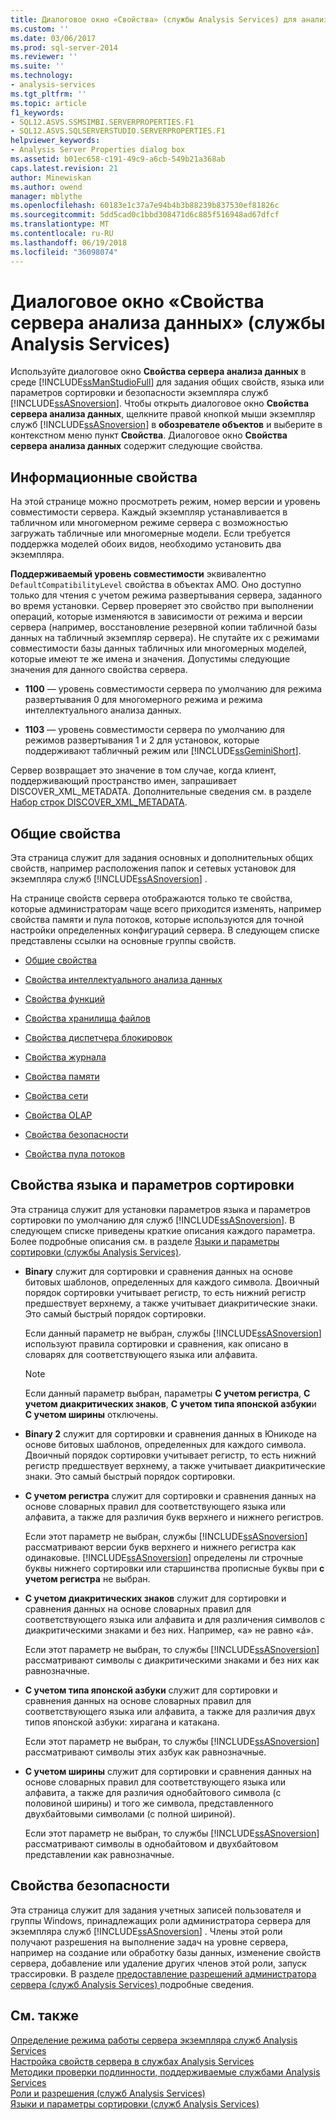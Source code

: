 ```yaml
---
title: Диалоговое окно «Свойства» (службы Analysis Services) для анализа сервера | Документы Microsoft
ms.custom: ''
ms.date: 03/06/2017
ms.prod: sql-server-2014
ms.reviewer: ''
ms.suite: ''
ms.technology:
- analysis-services
ms.tgt_pltfrm: ''
ms.topic: article
f1_keywords:
- SQL12.ASVS.SSMSIMBI.SERVERPROPERTIES.F1
- SQL12.ASVS.SQLSERVERSTUDIO.SERVERPROPERTIES.F1
helpviewer_keywords:
- Analysis Server Properties dialog box
ms.assetid: b01ec658-c191-49c9-a6cb-549b21a368ab
caps.latest.revision: 21
author: Minewiskan
ms.author: owend
manager: mblythe
ms.openlocfilehash: 60183e1c37a7e94b4b3b88239b837530ef81826c
ms.sourcegitcommit: 5dd5cad0c1bbd308471d6c885f516948ad67dfcf
ms.translationtype: MT
ms.contentlocale: ru-RU
ms.lasthandoff: 06/19/2018
ms.locfileid: "36098074"
---
```

# <a name="analysis-server-properties-dialog-box-analysis-services"></a>Диалоговое окно «Свойства сервера анализа данных» (службы Analysis Services)
  Используйте диалоговое окно **Свойства сервера анализа данных** в среде [!INCLUDE[ssManStudioFull](../includes/ssmanstudiofull-md.md)] для задания общих свойств, языка или параметров сортировки и безопасности экземпляра служб [!INCLUDE[ssASnoversion](../includes/ssasnoversion-md.md)]. Чтобы открыть диалоговое окно **Свойства сервера анализа данных**, щелкните правой кнопкой мыши экземпляр служб [!INCLUDE[ssASnoversion](../includes/ssasnoversion-md.md)] в **обозревателе объектов** и выберите в контекстном меню пункт **Свойства**. Диалоговое окно **Свойства сервера анализа данных** содержит следующие свойства.  
  
## <a name="information-properties"></a>Информационные свойства  
 На этой странице можно просмотреть режим, номер версии и уровень совместимости сервера. Каждый экземпляр устанавливается в табличном или многомерном режиме сервера с возможностью загружать табличные или многомерные модели. Если требуется поддержка моделей обоих видов, необходимо установить два экземпляра.  
  
 **Поддерживаемый уровень совместимости** эквивалентно `DefaultCompatibilityLevel` свойства в объектах AMO. Оно доступно только для чтения с учетом режима развертывания сервера, заданного во время установки. Сервер проверяет это свойство при выполнении операций, которые изменяются в зависимости от режима и версии сервера (например, восстановление резервной копии табличной базы данных на табличный экземпляр сервера). Не спутайте их с режимами совместимости базы данных табличных или многомерных моделей, которые имеют те же имена и значения. Допустимы следующие значения для данного свойства сервера.  
  
-   **1100** — уровень совместимости сервера по умолчанию для режима развертывания 0 для многомерного режима и режима интеллектуального анализа данных.  
  
-   **1103** — уровень совместимости сервера по умолчанию для режимов развертывания 1 и 2 для установок, которые поддерживают табличный режим или [!INCLUDE[ssGeminiShort](../includes/ssgeminishort-md.md)].  
  
 Сервер возвращает это значение в том случае, когда клиент, поддерживающий пространство имен, запрашивает DISCOVER_XML_METADATA. Дополнительные сведения см. в разделе [Набор строк DISCOVER_XML_METADATA](schema-rowsets/xml/discover-xml-metadata-rowset.md).  
  
## <a name="general-properties"></a>Общие свойства  
 Эта страница служит для задания основных и дополнительных общих свойств, например расположения папок и сетевых установок для экземпляра служб [!INCLUDE[ssASnoversion](../includes/ssasnoversion-md.md)] .  
  
 На странице свойств сервера отображаются только те свойства, которые администраторам чаще всего приходится изменять, например свойства памяти и пула потоков, которые используются для точной настройки определенных конфигураций сервера. В следующем списке представлены ссылки на основные группы свойств.  
  
-   [Общие свойства](server-properties/general-properties.md)  
  
-   [Свойства интеллектуального анализа данных](server-properties/data-mining-properties.md)  
  
-   [Свойства функций](server-properties/feature-properties.md)  
  
-   [Свойства хранилища файлов](server-properties/filestore-properties.md)  
  
-   [Свойства диспетчера блокировок](server-properties/lock-manager-properties.md)  
  
-   [Свойства журнала](server-properties/log-properties.md)  
  
-   [Свойства памяти](server-properties/memory-properties.md)  
  
-   [Свойства сети](server-properties/network-properties.md)  
  
-   [Свойства OLAP](server-properties/olap-properties.md)  
  
-   [Свойства безопасности](server-properties/security-properties.md)  
  
-   [Свойства пула потоков](server-properties/thread-pool-properties.md)  
  
## <a name="language-collation-properties"></a>Свойства языка и параметров сортировки  
 Эта страница служит для установки параметров языка и параметров сортировки по умолчанию для служб [!INCLUDE[ssASnoversion](../includes/ssasnoversion-md.md)]. В следующем списке приведены краткие описания каждого параметра. Более подробные описания см. в разделе [Языки и параметры сортировки (службы Analysis Services)](languages-and-collations-analysis-services.md).  
  
-   **Binary** служит для сортировки и сравнения данных на основе битовых шаблонов, определенных для каждого символа. Двоичный порядок сортировки учитывает регистр, то есть нижний регистр предшествует верхнему, а также учитывает диакритические знаки. Это самый быстрый порядок сортировки.  
  
     Если данный параметр не выбран, службы [!INCLUDE[ssASnoversion](../includes/ssasnoversion-md.md)] используют правила сортировки и сравнения, как описано в словарях для соответствующего языка или алфавита.  
  
    > [!NOTE]  
    >  Если данный параметр выбран, параметры **С учетом регистра**, **С учетом диакритических знаков**, **С учетом типа японской азбуки**и **С учетом ширины** отключены.  
  
-   **Binary 2** служит для сортировки и сравнения данных в Юникоде на основе битовых шаблонов, определенных для каждого символа. Двоичный порядок сортировки учитывает регистр, то есть нижний регистр предшествует верхнему, а также учитывает диакритические знаки. Это самый быстрый порядок сортировки.  
  
-   **С учетом регистра** служит для сортировки и сравнения данных на основе словарных правил для соответствующего языка или алфавита, а также для различия букв верхнего и нижнего регистров.  
  
     Если этот параметр не выбран, службы [!INCLUDE[ssASnoversion](../includes/ssasnoversion-md.md)] рассматривают версии букв верхнего и нижнего регистра как одинаковые. [!INCLUDE[ssASnoversion](../includes/ssasnoversion-md.md)] определены ли строчные буквы нижнего сортировки или старшинства прописные буквы при **с учетом регистра** не выбран.  
  
-   **С учетом диакритических знаков** служит для сортировки и сравнения данных на основе словарных правил для соответствующего языка или алфавита и для различения символов с диакритическими знаками и без них. Например, «a» не равно «á».  
  
     Если этот параметр не выбран, то службы [!INCLUDE[ssASnoversion](../includes/ssasnoversion-md.md)] рассматривают символы с диакритическими знаками и без них как равнозначные.  
  
-   **С учетом типа японской азбуки** служит для сортировки и сравнения данных на основе словарных правил для соответствующего языка или алфавита, а также для различия двух типов японской азбуки: хирагана и катакана.  
  
     Если этот параметр не выбран, то службы [!INCLUDE[ssASnoversion](../includes/ssasnoversion-md.md)] рассматривают символы этих азбук как равнозначные.  
  
-   **С учетом ширины** служит для сортировки и сравнения данных на основе словарных правил для соответствующего языка или алфавита, а также для различия однобайтового символа (с половиной ширины) и того же символа, представленного двухбайтовыми символами (с полной шириной).  
  
     Если этот параметр не выбран, то службы [!INCLUDE[ssASnoversion](../includes/ssasnoversion-md.md)] рассматривают символы в однобайтовом и двухбайтовом представлении как равнозначные.  
  
## <a name="security-properties"></a>Свойства безопасности  
 Эта страница служит для задания учетных записей пользователя и группы Windows, принадлежащих роли администратора сервера для экземпляра служб [!INCLUDE[ssASnoversion](../includes/ssasnoversion-md.md)] . Члены этой роли получают разрешения на выполнение задач на уровне сервера, например на создание или обработку базы данных, изменение свойств сервера, добавление или удаление других членов этой роли, запуск трассировки. В разделе [предоставление разрешений администратора сервера &#40;служб Analysis Services&#41; ](instances/grant-server-admin-rights-to-an-analysis-services-instance.md) подробные сведения.  
  
## <a name="see-also"></a>См. также  
 [Определение режима работы сервера экземпляра служб Analysis Services](instances/determine-the-server-mode-of-an-analysis-services-instance.md)   
 [Настройка свойств сервера в службах Analysis Services](server-properties/server-properties-in-analysis-services.md)   
 [Методики проверки подлинности, поддерживаемые службами Analysis Services](instances/authentication-methodologies-supported-by-analysis-services.md)   
 [Роли и разрешения &#40;служб Analysis Services&#41;](multidimensional-models/roles-and-permissions-analysis-services.md)   
 [Языки и параметры сортировки &#40;служб Analysis Services&#41;](languages-and-collations-analysis-services.md)  
  
  